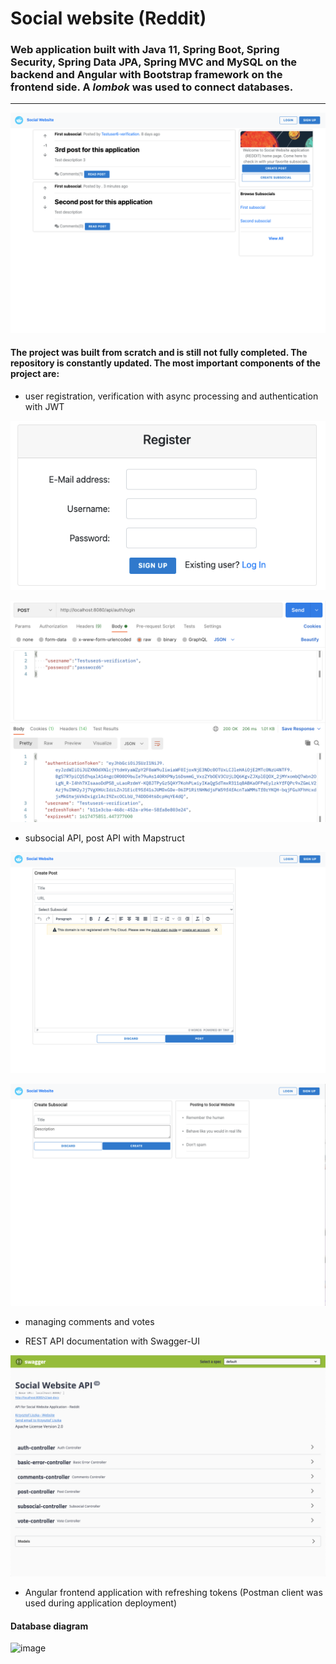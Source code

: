 # Social website (Reddit)

### Web application built with Java 11, Spring Boot, Spring Security, Spring Data JPA, Spring MVC and MySQL on the backend and Angular with Bootstrap framework on the frontend side. A *lombok* was used to connect databases.
---
![Alt text](/img/2.png?raw=true )

#### The project was built from scratch and is still not fully completed. The repository is constantly updated. The most important components of the project are:
* user registration, verification with async processing and authentication with JWT

![Alt text](/img/3.png?raw=true )

![Alt text](/img/7.png?raw=true )


* subsocial API, post API with Mapstruct

![Alt text](/img/4.png?raw=true )

![Alt text](/img/5.png?raw=true )


* managing comments and votes

* REST API documentation with Swagger-UI

![Alt text](/img/1.png?raw=true )


* Angular frontend application with refreshing tokens (Postman client was used during application deployment)

#### Database diagram

![image](https://user-images.githubusercontent.com/60015816/113488395-29becf80-94be-11eb-897d-424a07cf659d.png)





